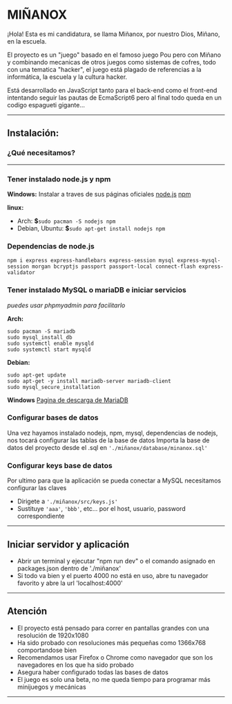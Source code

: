 # MIÑANOX
¡Hola! Esta es mi candidatura, se llama Miñanox, por nuestro Dios, Miñano, en la 
escuela.

El proyecto es un "juego" basado en el famoso juego Pou pero con 
Miñano y combinando mecanicas de otros juegos como sistemas de cofres, 
todo con una tematica "hacker", el juego está plagado de referencias a la 
informática, la escuela y la cultura hacker.

Está desarrollado en JavaScript tanto para el back-end como el 
front-end intentando seguir las pautas de EcmaScript6 pero al final 
todo queda en un codigo espagueti gigante...

***

## Instalación:

### ¿Qué necesitamos?

---

### Tener instalado node.js y npm
  
**Windows:**
Instalar a traves de sus páginas oficiales
[node.js](https://nodejs.org/en/download/) 
[npm](https://www.npmjs.com/)
 
**linux:**
- Arch: **$**`sudo pacman -S nodejs npm`
- Debian, Ubuntu: **$**`sudo apt-get install nodejs npm`

### Dependencias de node.js

  `npm i express express-handlebars express-session mysql express-mysql-session morgan bcryptjs passport passport-local connect-flash express-validator`

### Tener instalado MySQL o mariaDB e iniciar servicios
*puedes usar phpmyadmin para facilitarlo*

**Arch:** 
```
sudo pacman -S mariadb
sudo mysql_install_db
sudo systemctl enable mysqld
sudo systemctl start mysqld
```
**Debian:** 
```
sudo apt-get update
sudo apt-get -y install mariadb-server mariadb-client
sudo mysql_secure_installation
```
 **Windows**
 [Pagina de descarga de MariaDB](https://downloads.mariadb.org/)
 
 ### Configurar bases de datos

Una vez hayamos instalado nodejs, npm, mysql, dependencias de nodejs, nos tocará configurar las tablas de la base de datos
Importa la base de datos del proyecto desde el .sql en `'./miñanox/database/minanox.sql'`
        
### Configurar keys base de datos
Por ultimo para que la aplicación se pueda conectar a MySQL necesitamos configurar las claves
- Dirigete a `'./miñanox/src/keys.js'`
- Sustituye `'aaa'`, `'bbb'`, etc... por el host, usuario, password correspondiente

---

## Iniciar servidor y aplicación

- Abrir un terminal y ejecutar "npm run dev" o el comando asignado en packages.json dentro de './miñanox'
- Si todo va bien y el puerto 4000 no está en uso, abre tu navegador favorito y abre la url 'localhost:4000'

---

## Atención

- El proyecto está pensado para correr en pantallas grandes con una resolución de 1920x1080
- Ha sido probado con resoluciones más pequeñas como 1366x768 comportandose bien
- Recomendamos usar Firefox o Chrome como navegador que son los navegadores en los que ha sido probado
- Asegura haber configurado todas las bases de datos
- El juego es solo una beta, no me queda tiempo para programar más minijuegos y mecánicas

---
